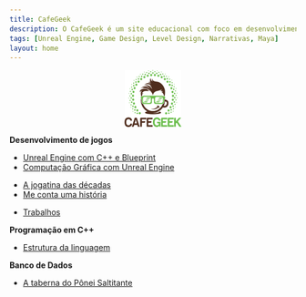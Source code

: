 ```yaml
---
title: CafeGeek
description: O CafeGeek é um site educacional com foco em desenvolvimento de jogos digitais e as disciplinas que orbitam este fantástico mundo.
tags: [Unreal Engine, Game Design, Level Design, Narrativas, Maya]
layout: home
---
```


<p align="center">
<img align="center" width="100" height="100" src="imagens/cafegeek_small.webp" alt="Logo cafegeek_small" title="CafeGeek">
</p>

**Desenvolvimento de jogos**

- [Unreal Engine com C++ e Blueprint](https://cafegeek.eti.br/unreal-engine/index.html)    
- [Computação Gráfica com Unreal Engine](computacao-grafica/index.html)   
<!--- [Modelagem usando Autodesk Maya](autodesk-maya/index.html)   -->
- [A jogatina das décadas](a_jogatina_das_decadas/index.html)     
- [Me conta uma história](me_conte_uma_historia/index.html)   
<!--- [Porque eu amo Game Design](porque_eu_amo_game_design/index.html)   -->
- [Trabalhos](trabalhos/index.html)

**Programação em C++**

- [Estrutura da linguagem](cpp/index.html)  

**Banco de Dados**

- [A taberna do Pônei Saltitante](a_taberna_ponei_saltitante/index.html)
<!-- - [Segurança com Oracle](#)-->
<!-- - [Consultas analíticas usando Rank](#)    -->
